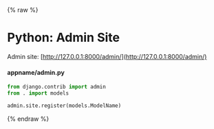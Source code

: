 {% raw %}

# Python: Admin Site

Admin site: [http://127.0.0.1:8000/admin/](http://127.0.0.1:8000/admin/)

#### appname/admin.py
```python
from django.contrib import admin
from . import models

admin.site.register(models.ModelName)
```

{% endraw %}
